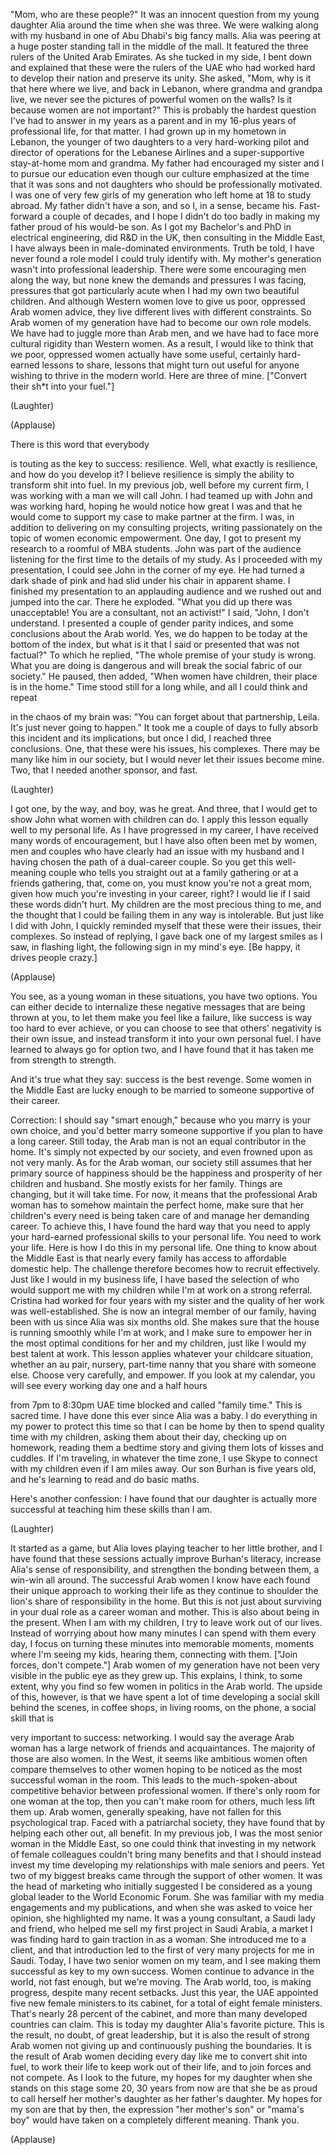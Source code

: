 
&quot;Mom, who are these people?&quot;
It was an innocent question
from my young daughter Alia
around the time when she was three.
We were walking along with my husband
in one of Abu Dhabi&#39;s big fancy malls.
Alia was peering at a huge poster
standing tall in the middle of the mall.
It featured the three rulers
of the United Arab Emirates.
As she tucked in my side,
I bent down and explained
that these were the rulers of the UAE
who had worked hard
to develop their nation
and preserve its unity.
She asked, &quot;Mom, why is it
that here where we live,
and back in Lebanon,
where grandma and grandpa live,
we never see the pictures
of powerful women on the walls?
Is it because women are not important?&quot;
This is probably the hardest question
I&#39;ve had to answer in my years as a parent
and in my 16-plus years
of professional life, for that matter.
I had grown up in my hometown in Lebanon,
the younger of two daughters
to a very hard-working pilot
and director of operations
for the Lebanese Airlines
and a super-supportive
stay-at-home mom and grandma.
My father had encouraged
my sister and I to pursue our education
even though our culture
emphasized at the time
that it was sons and not daughters
who should be professionally motivated.
I was one of very few girls
of my generation
who left home at 18 to study abroad.
My father didn&#39;t have a son,
and so I, in a sense, became his.
Fast-forward a couple of decades,
and I hope I didn&#39;t do too badly
in making my father proud
of his would-be son.
As I got my Bachelor&#39;s and PhD
in electrical engineering,
did R&amp;D in the UK,
then consulting in the Middle East,
I have always been
in male-dominated environments.
Truth be told, I have never found
a role model I could truly identify with.
My mother&#39;s generation
wasn&#39;t into professional leadership.
There were some
encouraging men along the way,
but none knew the demands
and pressures I was facing,
pressures that got particularly acute
when I had my own two beautiful children.
And although Western women love to give us
poor, oppressed Arab women advice,
they live different lives
with different constraints.
So Arab women of my generation
have had to become our own role models.
We have had to juggle more than Arab men,
and we have had to face
more cultural rigidity than Western women.
As a result, I would like to think
that we poor, oppressed women
actually have some useful,
certainly hard-earned lessons to share,
lessons that might turn out useful
for anyone wishing to thrive
in the modern world.
Here are three of mine.
[&quot;Convert their sh*t into your fuel.&quot;]

(Laughter)


(Applause)

There is this word that everybody

is touting as the key to success:
resilience.
Well, what exactly is resilience,
and how do you develop it?
I believe resilience is simply
the ability to transform shit into fuel.
In my previous job,
well before my current firm,
I was working with a man
we will call John.
I had teamed up with John
and was working hard,
hoping he would notice how great I was
and that he would come to support
my case to make partner at the firm.
I was, in addition to delivering
on my consulting projects,
writing passionately on the topic
of women economic empowerment.
One day, I got to present my research
to a roomful of MBA students.
John was part of the audience
listening for the first time
to the details of my study.
As I proceeded with my presentation,
I could see John in the corner of my eye.
He had turned a dark shade of pink
and had slid under his chair
in apparent shame.
I finished my presentation
to an applauding audience
and we rushed out and jumped into the car.
There he exploded.
&quot;What you did up there was unacceptable!
You are a consultant, not an activist!&quot;
I said, &quot;John, I don&#39;t understand.
I presented a couple of
gender parity indices,
and some conclusions about the Arab world.
Yes, we do happen to be today
at the bottom of the index,
but what is it that I said or presented
that was not factual?&quot;
To which he replied,
&quot;The whole premise of your study is wrong.
What you are doing is dangerous and will
break the social fabric of our society.&quot;
He paused, then added,
&quot;When women have children,
their place is in the home.&quot;
Time stood still for a long while,
and all I could think and repeat

in the chaos of my brain was:
&quot;You can forget about
that partnership, Leila.
It&#39;s just never going to happen.&quot;
It took me a couple of days to fully
absorb this incident and its implications,
but once I did,
I reached three conclusions.
One, that these were his issues,
his complexes.
There may be many like him in our society,
but I would never let
their issues become mine.
Two, that I needed
another sponsor, and fast.

(Laughter)

I got one, by the way,
and boy, was he great.
And three, that I would get to show John
what women with children can do.
I apply this lesson equally well
to my personal life.
As I have progressed in my career,
I have received many words
of encouragement,
but I have also often been met
by women, men and couples
who have clearly had an issue
with my husband and I
having chosen the path
of a dual-career couple.
So you get this well-meaning couple
who tells you straight out
at a family gathering
or at a friends gathering,
that, come on, you must know
you&#39;re not a great mom,
given how much you&#39;re investing
in your career, right?
I would lie if I said
these words didn&#39;t hurt.
My children are the most
precious thing to me,
and the thought that I could be
failing them in any way is intolerable.
But just like I did with John,
I quickly reminded myself
that these were their issues,
their complexes.
So instead of replying,
I gave back one of my largest smiles
as I saw, in flashing light,
the following sign in my mind&#39;s eye.
[Be happy, it drives people crazy.]

(Applause)

You see, as a young woman
in these situations, you have two options.
You can either decide
to internalize these negative messages
that are being thrown at you,
to let them make you feel like a failure,
like success is way too hard
to ever achieve,
or you can choose to see that others&#39;
negativity is their own issue,
and instead transform it
into your own personal fuel.
I have learned
to always go for option two,
and I have found that it has taken me
from strength to strength.

And it&#39;s true what they say:
success is the best revenge.
Some women in the Middle East
are lucky enough to be married
to someone supportive of their career.

Correction: I should say &quot;smart enough,&quot;
because who you marry is your own choice,
and you&#39;d better marry someone supportive
if you plan to have a long career.
Still today, the Arab man
is not an equal contributor in the home.
It&#39;s simply not expected by our society,
and even frowned upon as not very manly.
As for the Arab woman,
our society still assumes
that her primary source of happiness
should be the happiness and prosperity
of her children and husband.
She mostly exists for her family.
Things are changing,
but it will take time.
For now, it means
that the professional Arab woman
has to somehow maintain the perfect home,
make sure that her children&#39;s every need
is being taken care of
and manage her demanding career.
To achieve this, I have found the hard way
that you need to apply your hard-earned
professional skills to your personal life.
You need to work your life.
Here is how I do this in my personal life.
One thing to know about the Middle East
is that nearly every family
has access to affordable domestic help.
The challenge therefore becomes
how to recruit effectively.
Just like I would in my business life,
I have based the selection
of who would support me
with my children while I&#39;m at work
on a strong referral.
Cristina had worked
for four years with my sister
and the quality of her work
was well-established.
She is now an integral
member of our family,
having been with us
since Alia was six months old.
She makes sure that the house
is running smoothly while I&#39;m at work,
and I make sure to empower her
in the most optimal conditions
for her and my children,
just like I would my best talent at work.
This lesson applies
whatever your childcare situation,
whether an au pair, nursery,
part-time nanny
that you share with someone else.
Choose very carefully, and empower.
If you look at my calendar,
you will see every working day
one and a half hours

from 7pm to 8:30pm UAE time
blocked and called &quot;family time.&quot;
This is sacred time.
I have done this
ever since Alia was a baby.
I do everything in my power
to protect this time
so that I can be home by then
to spend quality time with my children,
asking them about their day,
checking up on homework,
reading them a bedtime story
and giving them
lots of kisses and cuddles.
If I&#39;m traveling,
in whatever the time zone,
I use Skype to connect with my children
even if I am miles away.
Our son Burhan is five years old,
and he&#39;s learning to read
and do basic maths.

Here&#39;s another confession:
I have found that our daughter
is actually more successful
at teaching him these skills than I am.

(Laughter)

It started as a game, but Alia loves
playing teacher to her little brother,
and I have found that these sessions
actually improve Burhan&#39;s literacy,
increase Alia&#39;s sense of responsibility,
and strengthen the bonding between them,
a win-win all around.
The successful Arab women I know
have each found their unique approach
to working their life
as they continue to shoulder
the lion&#39;s share
of responsibility in the home.
But this is not just
about surviving in your dual role
as a career woman and mother.
This is also about being in the present.
When I am with my children,
I try to leave work out of our lives.
Instead of worrying about how many minutes
I can spend with them every day,
I focus on turning these minutes
into memorable moments,
moments where I&#39;m seeing my kids,
hearing them, connecting with them.
[&quot;Join forces, don&#39;t compete.&quot;]
Arab women of my generation
have not been very visible
in the public eye as they grew up.
This explains, I think, to some extent,
why you find so few women
in politics in the Arab world.
The upside of this, however,
is that we have spent a lot of time
developing a social skill
behind the scenes,
in coffee shops, in living rooms,
on the phone,
a social skill that is

very important to success:
networking.
I would say the average Arab woman
has a large network
of friends and acquaintances.
The majority of those are also women.
In the West, it seems like ambitious women
often compare themselves to other women
hoping to be noticed as the most
successful woman in the room.
This leads to the much-spoken-about
competitive behavior
between professional women.
If there&#39;s only room
for one woman at the top,
then you can&#39;t make room for others,
much less lift them up.
Arab women, generally speaking,
have not fallen
for this psychological trap.
Faced with a patriarchal society,
they have found
that by helping each other out,
all benefit.
In my previous job, I was the most
senior woman in the Middle East,
so one could think that investing
in my network of female colleagues
couldn&#39;t bring many benefits
and that I should instead invest my time
developing my relationships
with male seniors and peers.
Yet two of my biggest breaks
came through the support of other women.
It was the head of marketing
who initially suggested
I be considered as a young global leader
to the World Economic Forum.
She was familiar with my media engagements
and my publications,
and when she was asked
to voice her opinion,
she highlighted my name.
It was a young consultant,
a Saudi lady and friend,
who helped me sell
my first project in Saudi Arabia,
a market I was finding hard
to gain traction in as a woman.
She introduced me to a client,
and that introduction led to the first
of very many projects for me in Saudi.
Today, I have two senior women on my team,
and I see making them successful
as key to my own success.
Women continue to advance in the world,
not fast enough, but we&#39;re moving.
The Arab world, too, is making progress,
despite many recent setbacks.
Just this year, the UAE appointed
five new female ministers to its cabinet,
for a total of eight female ministers.
That&#39;s nearly 28 percent of the cabinet,
and more than many
developed countries can claim.
This is today my daughter
Alia&#39;s favorite picture.
This is the result,
no doubt, of great leadership,
but it is also the result
of strong Arab women
not giving up and continuously
pushing the boundaries.
It is the result of Arab women
deciding every day like me
to convert shit into fuel,
to work their life
to keep work out of their life,
and to join forces and not compete.
As I look to the future,
my hopes for my daughter
when she stands on this stage
some 20, 30 years from now
are that she be as proud
to call herself her mother&#39;s daughter
as her father&#39;s daughter.
My hopes for my son
are that by then, the expression
&quot;her mother&#39;s son&quot; or &quot;mama&#39;s boy&quot;
would have taken on
a completely different meaning.
Thank you.

(Applause)

